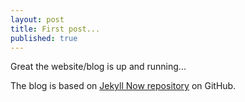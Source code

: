 ```yaml
---
layout: post
title: First post...
published: true
---
```


Great the website/blog is up and running...

The blog is based on [Jekyll Now repository](https://github.com/barryclark/jekyll-now) on GitHub.
